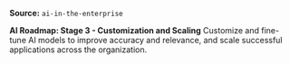 **Source:** `ai-in-the-enterprise`

**AI Roadmap: Stage 3 - Customization and Scaling**
Customize and fine-tune AI models to improve accuracy and relevance, and scale successful applications across the organization.
